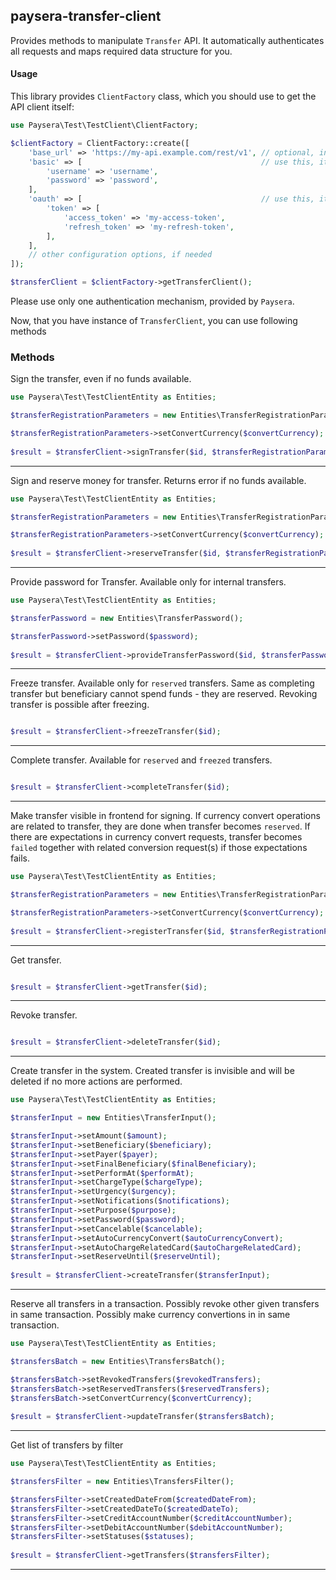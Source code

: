 
## paysera-transfer-client

Provides methods to manipulate `Transfer` API.
It automatically authenticates all requests and maps required data structure for you.

#### Usage

This library provides `ClientFactory` class, which you should use to get the API client itself:

```php
use Paysera\Test\TestClient\ClientFactory;

$clientFactory = ClientFactory::create([
    'base_url' => 'https://my-api.example.com/rest/v1', // optional, in case you need a custom one.
    'basic' => [                                        // use this, it API requires Basic authentication.
        'username' => 'username',
        'password' => 'password',
    ],
    'oauth' => [                                        // use this, it API requires OAuth v2 authentication.
        'token' => [
            'access_token' => 'my-access-token',
            'refresh_token' => 'my-refresh-token',
        ],
    ],
    // other configuration options, if needed
]);

$transferClient = $clientFactory->getTransferClient();
```

Please use only one authentication mechanism, provided by `Paysera`.

Now, that you have instance of `TransferClient`, you can use following methods
### Methods

    
Sign the transfer, even if no funds available.


```php
use Paysera\Test\TestClientEntity as Entities;

$transferRegistrationParameters = new Entities\TransferRegistrationParameters();

$transferRegistrationParameters->setConvertCurrency($convertCurrency);
    
$result = $transferClient->signTransfer($id, $transferRegistrationParameters);
```
---


Sign and reserve money for transfer. Returns error if no funds available.


```php
use Paysera\Test\TestClientEntity as Entities;

$transferRegistrationParameters = new Entities\TransferRegistrationParameters();

$transferRegistrationParameters->setConvertCurrency($convertCurrency);
    
$result = $transferClient->reserveTransfer($id, $transferRegistrationParameters);
```
---


Provide password for Transfer. Available only for internal transfers.


```php
use Paysera\Test\TestClientEntity as Entities;

$transferPassword = new Entities\TransferPassword();

$transferPassword->setPassword($password);
    
$result = $transferClient->provideTransferPassword($id, $transferPassword);
```
---


Freeze transfer. Available only for `reserved` transfers. Same as completing transfer but beneficiary cannot spend funds - they are reserved. Revoking transfer is possible after freezing.


```php

$result = $transferClient->freezeTransfer($id);
```
---


Complete transfer. Available for `reserved` and `freezed` transfers.


```php

$result = $transferClient->completeTransfer($id);
```
---


Make transfer visible in frontend for signing. If currency convert operations are related to transfer, they are done when transfer becomes `reserved`. If there are expectations in currency convert requests, transfer becomes `failed` together with related conversion request(s) if those expectations fails.


```php
use Paysera\Test\TestClientEntity as Entities;

$transferRegistrationParameters = new Entities\TransferRegistrationParameters();

$transferRegistrationParameters->setConvertCurrency($convertCurrency);
    
$result = $transferClient->registerTransfer($id, $transferRegistrationParameters);
```
---


Get transfer.


```php

$result = $transferClient->getTransfer($id);
```
---

Revoke transfer.


```php

$result = $transferClient->deleteTransfer($id);
```
---


Create transfer in the system. Created transfer is invisible and will be deleted if no more actions are performed.



```php
use Paysera\Test\TestClientEntity as Entities;

$transferInput = new Entities\TransferInput();

$transferInput->setAmount($amount);
$transferInput->setBeneficiary($beneficiary);
$transferInput->setPayer($payer);
$transferInput->setFinalBeneficiary($finalBeneficiary);
$transferInput->setPerformAt($performAt);
$transferInput->setChargeType($chargeType);
$transferInput->setUrgency($urgency);
$transferInput->setNotifications($notifications);
$transferInput->setPurpose($purpose);
$transferInput->setPassword($password);
$transferInput->setCancelable($cancelable);
$transferInput->setAutoCurrencyConvert($autoCurrencyConvert);
$transferInput->setAutoChargeRelatedCard($autoChargeRelatedCard);
$transferInput->setReserveUntil($reserveUntil);
    
$result = $transferClient->createTransfer($transferInput);
```
---

    
Reserve all transfers in a transaction. Possibly revoke other given transfers in same transaction. Possibly make currency convertions in in same transaction.


```php
use Paysera\Test\TestClientEntity as Entities;

$transfersBatch = new Entities\TransfersBatch();

$transfersBatch->setRevokedTransfers($revokedTransfers);
$transfersBatch->setReservedTransfers($reservedTransfers);
$transfersBatch->setConvertCurrency($convertCurrency);
    
$result = $transferClient->updateTransfer($transfersBatch);
```
---


Get list of transfers by filter


```php
use Paysera\Test\TestClientEntity as Entities;

$transfersFilter = new Entities\TransfersFilter();

$transfersFilter->setCreatedDateFrom($createdDateFrom);
$transfersFilter->setCreatedDateTo($createdDateTo);
$transfersFilter->setCreditAccountNumber($creditAccountNumber);
$transfersFilter->setDebitAccountNumber($debitAccountNumber);
$transfersFilter->setStatuses($statuses);
    
$result = $transferClient->getTransfers($transfersFilter);
```
---

